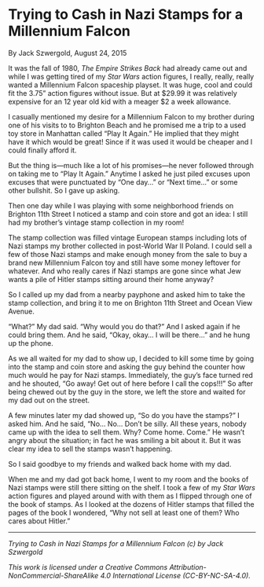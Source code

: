 # Trying to Cash in Nazi Stamps for a Millennium Falcon

By Jack Szwergold, August 24, 2015

It was the fall of 1980, *The Empire Strikes Back* had already came out and while I was getting tired of my *Star Wars* action figures, I really, really, really wanted a Millennium Falcon spaceship playset. It was huge, cool and could fit the 3.75” action figures without issue. But at $29.99 it was relatively expensive for an 12 year old kid with a meager $2 a week allowance.

I casually mentioned my desire for a Millennium Falcon to my brother during one of his visits to to Brighton Beach and he promised me a trip to a used toy store in Manhattan called “Play It Again.” He implied that they might have it which would be great! Since if it was used it would be cheaper and I could finally afford it.

But the thing is—much like a lot of his promises—he never followed through on taking me to “Play It Again.” Anytime I asked he just piled excuses upon excuses that were punctuated by “One day…” or “Next time…” or some other bullshit. So I gave up asking.

Then one day while I was playing with some neighborhood friends on Brighton 11th Street I noticed a stamp and coin store and got an idea: I still had my brother’s vintage stamp collection in my room!

The stamp collection was filled vintage European stamps including lots of Nazi stamps my brother collected in post-World War II Poland. I could sell a few of those Nazi stamps and make enough money from the sale to buy a brand new Millennium Falcon toy and still have some money leftover for whatever. And who really cares if Nazi stamps are gone since what Jew wants a pile of Hitler stamps sitting around their home anyway?

So I called up my dad from a nearby payphone and asked him to take the stamp collection, and bring it to me on Brighton 11th Street and Ocean View Avenue.

“What?” My dad said. “Why would you do that?” And I asked again if he could bring them. And he said, “Okay, okay… I will be there…” and he hung up the phone.

As we all waited for my dad to show up, I decided to kill some time by going into the stamp and coin store and  asking the guy behind the counter how much would he pay for Nazi stamps. Immediately, the guy’s face turned red and he shouted, “Go away! Get out of here before I call the cops!!!” So after being chewed out by the guy in the store, we left the store and waited for my dad out on the street.

A few minutes later my dad showed up, “So do you have the stamps?” I asked him. And he said, “No… No… Don’t be silly. All these years, nobody came up with the idea to sell them. Why? Come home. Come.” He wasn’t angry about the situation; in fact he was smiling a bit about it. But it was clear my idea to sell the stamps wasn’t happening.

So I said goodbye to my friends and walked back home with my dad.

When me and my dad got back home, I went to my room and the books of Nazi stamps were still there sitting on the shelf. I took a few of my *Star Wars* action figures and played around with with them as I flipped through one of the book of stamps. As I looked at the dozens of Hitler stamps that filled the pages  of the book I wondered, “Why not sell at least one of them? Who cares about Hitler.”

***

*Trying to Cash in Nazi Stamps for a Millennium Falcon (c) by Jack Szwergold*

*This work is licensed under a Creative Commons Attribution-NonCommercial-ShareAlike 4.0 International License (CC-BY-NC-SA-4.0).*

